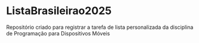 # ListaBrasileirao2025
Repositório criado para registrar a tarefa de lista personalizada da disciplina de Programação para Dispositivos Móveis
